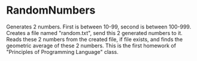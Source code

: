 # RandomNumbers

Generates 2 numbers. First is between 10-99, second is between 100-999.
Creates a file named "random.txt", send this 2 generated numbers to it.
Reads these 2 numbers from the created file, if file exists, and finds the geometric average of these 2 numbers.
This is the first homework of "Principles of Programming Language" class.
